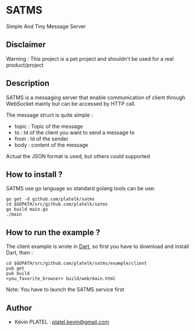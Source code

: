 # SATMS
Simple And Tiny Message Server

## Disclaimer

Warning : This project is a pet project and shouldn't be used for a real product/project

## Description

SATMS is a messaging server that enable communication of client through WebSocket mainly but can be accessed by HTTP call.

The message struct is quite simple :

- topic : Topic of the message
- to : Id of the client you want to send a message to
- from : Id of the sender
- body : content of the message

Actual the JSON format is used, but others could supported

## How to install ?

SATMS use go language so standard golang tools can be use:

    go get -d github.com/platelk/satms
    cd $GOPATH/src/github.com/platelk/satms
    go build main.go
    ./main

## How to run the example ?

The client example is wrote in [Dart](https://www.dartlang.org/), so first you have to download and install Dart, then :

    cd $GOPATH/src/github.com/platelk/satms/example/client
    pub get
    pub build
    <you_favorite_browser> build/web/main.html

Note: You have to launch the SATMS service first

## Author

- Kévin PLATEL : platel.kevin@gmail.com